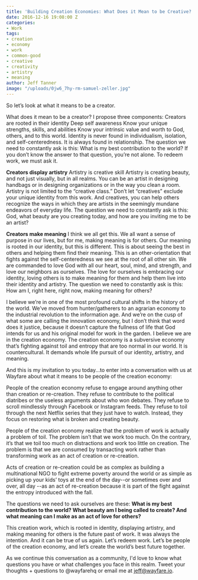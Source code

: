 ```yaml
---
title: 'Building Creation Economies: What Does it Mean to be Creative?'
date: 2016-12-16 19:08:00 Z
categories:
- Work
tags:
- creation
- economy
- work
- common-good
- creative
- creativity
- artistry
- meaning
author: Jeff Tanner
image: "/uploads/0jw6_7hy-rm-samuel-zeller.jpg"
---
```


So let’s look at what it means to be a creator.

What does it mean to be a creator? I propose three components:
Creators are rooted in their identity
Deep self awareness
Know your unique strengths, skills, and abilities
Know your intrinsic value and worth to God, others, and to this world.
Identity is never found in individualism, isolation, and self-centeredness. It is always found in relationship.
The question we need to constantly ask is this: What is my best contribution to the world? If you don’t know the answer to that question, you’re not alone. To redeem work, we must ask it.

**Creators display artistry**
Artistry is creative skill
Artistry is creating beauty, and not just visually, but in all realms. 
You can be an artist in designing handbags or in designing organizations or in the way you clean a room.
Artistry is not limited to the “creative class.” Don’t let “creatives” exclude your unique identity from this work.
And creatives, you can help others recognize the ways in which they are artists in the seemingly mundane endeavors of everyday life.
The question we need to constantly ask is this: God, what beauty are you creating today, and how are you inviting me to be an artist?

**Creators make meaning**
I think we all get this. We all want a sense of purpose in our lives, but for me, making meaning is for others. Our meaning is rooted in our identity, but this is different. This is about seeing the best in others and helping them find their meaning.
This is an other-orientation that fights against the self-centeredness we see at the root of all other sin. 
We are commanded to love God with all our heart, soul, mind, and strength, and love our neighbors as ourselves. The love for ourselves is embracing our identity, loving others is to make meaning for them and help them live into their identity and artistry. 
The question we need to constantly ask is this: How am I, right here, right now, making meaning for others?

I believe we’re in one of the most profound cultural shifts in the history of the world. We’ve moved from hunter/gatherers to an agrarian economy to the industrial revolution to the information age. And we’re on the cusp of what some are calling the innovation economy, but I don’t think that word does it justice, because it doesn’t capture the fullness of life that God intends for us and his original model for work in the garden. I believe we are in the creation economy. The creation economy is a subversive economy that’s fighting against toil and entropy that are too normal in our world. It is countercultural. It demands whole life pursuit of our identity, artistry, and meaning.

And this is my invitation to you today...to enter into a conversation with us at Wayfare about what it means to be people of the creation economy: 

People of the creation economy refuse to engage around anything other than creation or re-creation. They refuse to contribute to the political diatribes or the useless arguments about who won debates. They refuse to scroll mindlessly through Facebook or Instagram feeds. They refuse to toil through the next Netflix series that they just have to watch. Instead, they focus on restoring what is broken and creating beauty. 

People of the creation economy realize that the problem of work is actually a problem of toil. The problem isn’t that we work too much. On the contrary, it’s that we toil too much on distractions and work too little on creation. The problem is that we are consumed by transacting work rather than transforming work as an act of creation or re-creation. 

Acts of creation or re-creation could be as complex as building a multinational NGO to fight extreme poverty around the world or as simple as picking up your kids’ toys at the end of the day--or sometimes over and over, all day --as an act of re-creation because it is part of the fight against the entropy introduced with the fall.

The questions we need to ask ourselves are these: **What is my best contribution to the world? What beauty am I being called to create? And what meaning can I make as an act of love for others?**

This creation work, which is rooted in identity, displaying artistry, and making meaning for others is the future past of work. It was always the intention. And it can be true of us again. Let’s redeem work. Let’s be people of the creation economy, and let’s create the world’s best future together.

As we continue this conversation as a community, I'd love to know what questions you have or what challenges you face in this realm. Tweet your thoughts + questions to @wayfarehq or email me at jeff@wayfare.io. 
